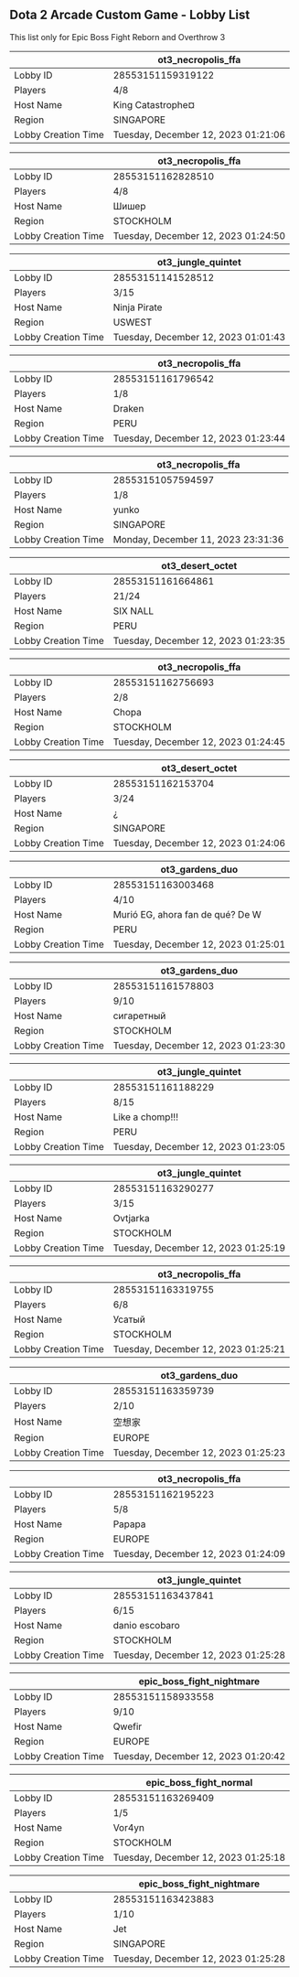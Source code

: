 ## Dota 2 Arcade Custom Game - Lobby List

This list only for Epic Boss Fight Reborn and Overthrow 3

|  | ot3_necropolis_ffa |
| ------ | ------ |
| Lobby ID | 28553151159319122 |
| Players | 4/8 |
| Host Name | King Catastrophe¤ |
| Region | SINGAPORE |
| Lobby Creation Time | Tuesday, December 12, 2023 01:21:06 |


|  | ot3_necropolis_ffa |
| ------ | ------ |
| Lobby ID | 28553151162828510 |
| Players | 4/8 |
| Host Name | Шишер |
| Region | STOCKHOLM |
| Lobby Creation Time | Tuesday, December 12, 2023 01:24:50 |


|  | ot3_jungle_quintet |
| ------ | ------ |
| Lobby ID | 28553151141528512 |
| Players | 3/15 |
| Host Name | Ninja Pirate |
| Region | USWEST |
| Lobby Creation Time | Tuesday, December 12, 2023 01:01:43 |


|  | ot3_necropolis_ffa |
| ------ | ------ |
| Lobby ID | 28553151161796542 |
| Players | 1/8 |
| Host Name | Draken |
| Region | PERU |
| Lobby Creation Time | Tuesday, December 12, 2023 01:23:44 |


|  | ot3_necropolis_ffa |
| ------ | ------ |
| Lobby ID | 28553151057594597 |
| Players | 1/8 |
| Host Name | yunko |
| Region | SINGAPORE |
| Lobby Creation Time | Monday, December 11, 2023 23:31:36 |


|  | ot3_desert_octet |
| ------ | ------ |
| Lobby ID | 28553151161664861 |
| Players | 21/24 |
| Host Name | SIX NALL |
| Region | PERU |
| Lobby Creation Time | Tuesday, December 12, 2023 01:23:35 |


|  | ot3_necropolis_ffa |
| ------ | ------ |
| Lobby ID | 28553151162756693 |
| Players | 2/8 |
| Host Name | Chopa |
| Region | STOCKHOLM |
| Lobby Creation Time | Tuesday, December 12, 2023 01:24:45 |


|  | ot3_desert_octet |
| ------ | ------ |
| Lobby ID | 28553151162153704 |
| Players | 3/24 |
| Host Name | ¿ |
| Region | SINGAPORE |
| Lobby Creation Time | Tuesday, December 12, 2023 01:24:06 |


|  | ot3_gardens_duo |
| ------ | ------ |
| Lobby ID | 28553151163003468 |
| Players | 4/10 |
| Host Name | Murió EG, ahora fan de qué? De W |
| Region | PERU |
| Lobby Creation Time | Tuesday, December 12, 2023 01:25:01 |


|  | ot3_gardens_duo |
| ------ | ------ |
| Lobby ID | 28553151161578803 |
| Players | 9/10 |
| Host Name | сигаретный |
| Region | STOCKHOLM |
| Lobby Creation Time | Tuesday, December 12, 2023 01:23:30 |


|  | ot3_jungle_quintet |
| ------ | ------ |
| Lobby ID | 28553151161188229 |
| Players | 8/15 |
| Host Name | Like a chomp!!! |
| Region | PERU |
| Lobby Creation Time | Tuesday, December 12, 2023 01:23:05 |


|  | ot3_jungle_quintet |
| ------ | ------ |
| Lobby ID | 28553151163290277 |
| Players | 3/15 |
| Host Name | Ovtjarka |
| Region | STOCKHOLM |
| Lobby Creation Time | Tuesday, December 12, 2023 01:25:19 |


|  | ot3_necropolis_ffa |
| ------ | ------ |
| Lobby ID | 28553151163319755 |
| Players | 6/8 |
| Host Name | Усатый |
| Region | STOCKHOLM |
| Lobby Creation Time | Tuesday, December 12, 2023 01:25:21 |


|  | ot3_gardens_duo |
| ------ | ------ |
| Lobby ID | 28553151163359739 |
| Players | 2/10 |
| Host Name | 空想家 |
| Region | EUROPE |
| Lobby Creation Time | Tuesday, December 12, 2023 01:25:23 |


|  | ot3_necropolis_ffa |
| ------ | ------ |
| Lobby ID | 28553151162195223 |
| Players | 5/8 |
| Host Name | Papapa |
| Region | EUROPE |
| Lobby Creation Time | Tuesday, December 12, 2023 01:24:09 |


|  | ot3_jungle_quintet |
| ------ | ------ |
| Lobby ID | 28553151163437841 |
| Players | 6/15 |
| Host Name | danio escobaro |
| Region | STOCKHOLM |
| Lobby Creation Time | Tuesday, December 12, 2023 01:25:28 |


|  | epic_boss_fight_nightmare |
| ------ | ------ |
| Lobby ID | 28553151158933558 |
| Players | 9/10 |
| Host Name | Qwefir |
| Region | EUROPE |
| Lobby Creation Time | Tuesday, December 12, 2023 01:20:42 |


|  | epic_boss_fight_normal |
| ------ | ------ |
| Lobby ID | 28553151163269409 |
| Players | 1/5 |
| Host Name | Vor4yn |
| Region | STOCKHOLM |
| Lobby Creation Time | Tuesday, December 12, 2023 01:25:18 |


|  | epic_boss_fight_nightmare |
| ------ | ------ |
| Lobby ID | 28553151163423883 |
| Players | 1/10 |
| Host Name | Jet |
| Region | SINGAPORE |
| Lobby Creation Time | Tuesday, December 12, 2023 01:25:28 |



